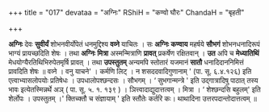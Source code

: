 +++
title = "017"
devataa = "अग्निः"
RShiH = "कण्वो घौरः"
ChandaH = "बृहती"

+++


**अग्निः** देवः **सुवीर्यं** शोभनवीर्योपेतं धनमुद्दिश्य **वव्ने** याचितः । सः **अग्निः** **कण्वाय** महर्षये **सौभगं** शोभनधनादिरूपं भाग्यं प्रायच्छदिति शेषः । तथा **अग्निः** **मित्रा** अस्मन्मित्राणि **प्रावत्** प्रकर्षेण रक्षितवान् । **उत** अपि च **मेध्यातिथिं** मेधयोग्यैरतिथिभिरुपेतमृर्षि प्रावत् । तथा **उपस्तुतम्** अन्यमपि स्तोतारं यजमानं **सातौ** धनादिदाननिमित्तं प्रावदिति शेषः ॥ वव्ने । वनु याचने' । कर्मणि लिट् । न शसददवादिगुणानाम् ' (पा. सू. ६.४.१२६) इति एत्वाभ्यासलोपयोः प्रतिषेधः । उपधालोपश्छन्दसः । सौभगम् । ‘ सुभगान्मन्त्रे ' इति उद्गात्रादिषु पाठात् तस्य भावः इत्येतस्मिन्नर्थे अञ् ( पा. सू. ५. १. १३९ ) । ञित्त्वादाद्युदात्तत्वम् । मित्रा । ‘ शेश्छन्दसि बहुलम्' इति शेर्लोपः । उपस्तुतम् ।' क्तिच्क्तौ च संज्ञायाम् ' इति स्तौतेः कर्तरि कः। थाथादिना उत्तरपदान्तोदात्तत्वम् ॥
